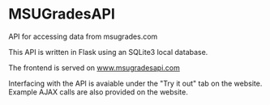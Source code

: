 # MSUGradesAPI
API for accessing data from msugrades.com

This API is written in Flask using an SQLite3 local database.

The frontend is served on www.msugradesapi.com

Interfacing with the API is avaiable under the "Try it out" tab on the website.
Example AJAX calls are also provided on the website.
